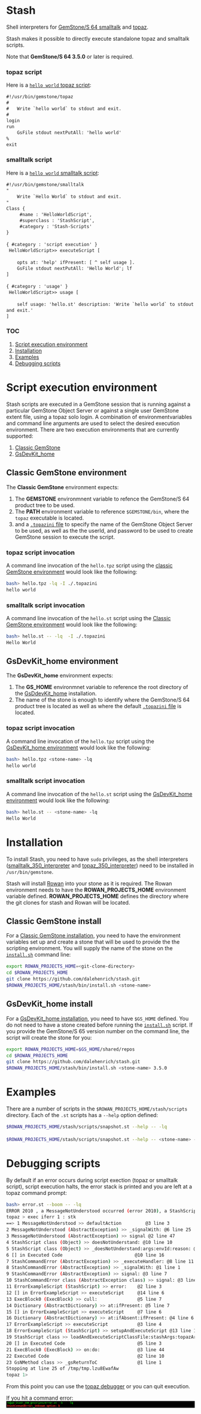 # Stash
Shell interpreters for [GemStone/S 64 smalltalk][1] and [topaz][2].

Stash makes it possible to directly execute standalone topaz and smalltalk scripts.

Note that **GemStone/S 64 3.5.0** or later is required.
### topaz script
Here is a [`hello world` topaz script][3]:
```smalltalk
#!/usr/bin/gemstone/topaz
#
#	Write `hello world` to stdout and exit.
#
login
run
	GsFile stdout nextPutAll: 'hello world'
%
exit
```
### smalltalk script
Here is a [`hello world` smalltalk script][4]:
```smalltalk
#!/usr/bin/gemstone/smalltalk
"
	Write `Hello World` to stdout and exit.
"
Class {
     #name : 'HelloWorldScript',
     #superclass : 'StashScript',
     #category : 'Stash-Scripts'
}

{ #category : 'script execution' }
 HelloWorldScript>> executeScript [

	opts at: 'help' ifPresent: [ ^ self usage ].
	GsFile stdout nextPutAll: 'Hello World'; lf
]

{ #category : 'usage' }
 HelloWorldScript>> usage [

	self usage: 'hello.st' description: 'Write `hello world` to stdout and exit.'
]
```
### TOC
1. [Script execution environment](#script-execution-environment)
2. [Installation](#installation)
3. [Examples](#examples)
4. [Debugging scripts](#debugging-scripts)
# Script execution environment
Stash scripts are executed in a GemStone session that is running against a 
particular GemStone Object Server or against a single user GemStone extent
file, using a topaz solo login.
A combination of environmentvariables and command line arguments are used to
select the desired execution environment.
There are two execution environments that are currently supported:
1. [Classic GemStone](#classic-gemstone-environment)
2. [GsDevKit_home](#gsdevkit_home-environment)

## Classic GemStone environment
The **Classic GemStone** environment expects:
1. The **GEMSTONE** environmnent variable to refence the GemStone/S 64 product
tree to be used.
2. The **PATH** environment variable to reference `$GEMSTONE/bin`, where the `topaz` executable is located.
3. and a [`.topazini` file][5] to specify the name of the GemStone Object Server to be used, 
as well as the the userId, and password to be used to create GemStone session to execute the script.
### topaz script invocation
A command line invocation of the `hello.tpz` script using the 
[classic GemStone environment](#classic-gemstone-environment) would look like the following:
```bash
bash> hello.tpz -lq -I ./.topazini
hello world
```
### smalltalk script invocation
A command line invocation of the `hello.st` script using the 
[Classic GemStone environment](#classic-gemstone-environment) would look like the following:
```bash
bash> hello.st -- -lq  -I ./.topazini
Hello World
```
## GsDevKit_home environment
The **GsDevKit_home** environment expects:
1. The **GS_HOME** environmnet variable to reference the root directory of the 
[GsDdevKit_home][6] installation.
2. The name of the stone is enough to identify where the GemStone/S 64 product
tree is located as well as where the default [`.topazini` file][5] is located.
### topaz script invocation
A command line invocation of the `hello.tpz` script using the 
[GsDevKit_home environment](#gsdevkit_home-environment) would look like the following:
```bash
bash> hello.tpz <stone-name> -lq
hello world
```
### smalltalk script invocation
A command line invocation of the `hello.st` script using the 
[GsDevKit_home environment](#gsdevkit_home-environment) would look like the following:
```bash
bash> hello.st -- <stone-name> -lq
Hello World
```
# Installation 
To install Stash, you need to have `sudo` privileges, as the shell interpreters
([smalltalk_350_interpreter][7] and [topaz_350_interpreter][8]) need to be
installed in `/usr/bin/gemstone`.

Stash will install [Rowan][10] into your stone as it is required.
The Rowan environment needs to have the **ROWAN_PROJECTS_HOME** environment 
variable defined. 
**ROWAN_PROJECTS_HOME** defines the directory where the git clones for stash
and Rowan will be located.

## Classic GemStone install
For a [Classic GemStone installation](#classic-gemstone-install), you need to have the
environment variables set up and create a stone that will be used to provide
the the scripting environment. You will supply the name of the stone on the 
[`install.sh`][9] command line:
```bash
export ROWAN_PROJECTS_HOME=<git-clone-directory>
cd $ROWAN_PROJECTS_HOME
git clone https://github.com/dalehenrich/stash.git
$ROWAN_PROJECTS_HOME/stash/bin/install.sh <stone-name>
```

## GsDevKit_home install
For a [GsDevKit_home installation](#gsdevkit_home-install), you need to have `$GS_HOME`
defined. You do not need to have a stone created before running the 
[`install.sh`][9] script.
If you provide the GemStone/S 65 version number on the command line, the script
will create the stone for you:
```bash
export ROWAN_PROJECTS_HOME=$GS_HOME/shared/repos
cd $ROWAN_PROJECTS_HOME
git clone https://github.com/dalehenrich/stash.git
$ROWAN_PROJECTS_HOME/stash/bin/install.sh <stone-name> 3.5.0
```
# Examples
There are a number of scripts in the `$ROWAN_PROJECTS_HOME/stash/scripts`
directory.
Each of the `.st` scripts has a `--help` option defined:
```bash
$ROWAN_PROJECTS_HOME/stash/scripts/snapshot.st --help -- -lq			# GEMSTONE

$ROWAN_PROJECTS_HOME/stash/scripts/snapshot.st --help -- <stone-name> -lq	# GsDevKit_home
```

# Debugging scripts
By default if an error occurs during script exection (topaz or smalltalk 
script), script execution halts, the error stack is printed and you are 
left at a topaz command prompt:
```bash
bash> error.st --boom -- -lq
ERROR 2010 , a MessageNotUnderstood occurred (error 2010), a StashScript class does not understand  #'ansiRedOn:during:' (MessageNotUnderstood)
topaz > exec iferr 1 : stk 
==> 1 MessageNotUnderstood >> defaultAction         @3 line 3
2 MessageNotUnderstood (AbstractException) >> _signalWith: @6 line 25
3 MessageNotUnderstood (AbstractException) >> signal @2 line 47
4 StashScript class (Object) >> doesNotUnderstand: @10 line 10
5 StashScript class (Object) >> _doesNotUnderstand:args:envId:reason: @8 line 14
6 [] in Executed Code                           @10 line 16
7 StashCommandError (AbstractException) >> _executeHandler: @8 line 11
8 StashCommandError (AbstractException) >> _signalWith: @1 line 1
9 StashCommandError (AbstractException) >> signal: @3 line 7
10 StashCommandError class (AbstractException class) >> signal: @3 line 4
11 ErrorExampleScript (StashScript) >> error:    @2 line 3
12 [] in ErrorExampleScript >> executeScript     @14 line 6
13 ExecBlock0 (ExecBlock) >> cull:               @5 line 7
14 Dictionary (AbstractDictionary) >> at:ifPresent: @5 line 7
15 [] in ErrorExampleScript >> executeScript     @7 line 6
16 Dictionary (AbstractDictionary) >> at:ifAbsent:ifPresent: @4 line 6
17 ErrorExampleScript >> executeScript           @3 line 4
18 ErrorExampleScript (StashScript) >> setupAndExecuteScript @13 line 11
19 StashScript class >> loadAndExecuteScriptClassFile:stashArgs:topazArgs:workingDir:projectName:packageName:symDictName: @24 line 19
20 [] in Executed Code                           @5 line 3
21 ExecBlock0 (ExecBlock) >> on:do:              @3 line 44
22 Executed Code                                 @2 line 10
23 GsNMethod class >> _gsReturnToC               @1 line 1
Stopping at line 25 of /tmp/tmp.lzu8EwafAw
topaz 1> 
```
From this point you can use the [topaz debugger][11] or you can quit execution.

If you hit a command error:
![](docs/error.png?raw=true)


[1]: https://downloads.gemtalksystems.com/docs/GemStone64/3.4.x/GS64-ProgGuide-3.4/GS64-ProgGuide-3.4.htm
[2]: https://downloads.gemtalksystems.com/docs/GemStone64/3.4.x/GS64-Topaz-3.4/GS64-Topaz-3.4.htm
[3]: scripts/hello.tpz
[4]: scripts/hello.st
[5]: https://downloads.gemtalksystems.com/docs/GemStone64/3.4.x/GS64-Topaz-3.4/1-Tutorial.htm#pgfId-923343
[6]: https://github.com/GsDevKit/GsDevKit_home
[7]: bin/smalltalk_350_interpreter
[8]: bin/topaz_350_interpreter
[9]: bin/install.sh
[10]: https://github.com/GemTalk/Rowan
[11]: https://downloads.gemtalksystems.com/docs/GemStone64/3.4.x/GS64-Topaz-3.4/GS64-Topaz-3.4.htm
[12]: docs/error.png


